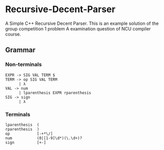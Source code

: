 # Recursive-Decent-Parser
A Simple C++ Recursive Decent Parser. This is an example solution of the group competition 1 problem A examination question of NCU compiler course.

## Grammar
### Non-terminals
```
EXPR -> SIG VAL TERM $
TERM -> op SIG VAL TERM
      | λ
VAL -> num
      | lparenthesis EXPR rparenthesis
SIG -> sign
      | λ
```
### Terminals
```
lparenthesis  (
rparenthesis  )
op            [-+*\/]
num           (0|[1-9]\d*)(\.\d+)?
sign          [+-]
```
